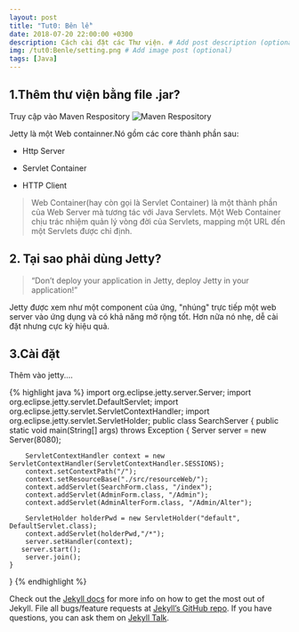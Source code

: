 ```yaml
---
layout: post
title: "Tut0: Bên lề"
date: 2018-07-20 22:00:00 +0300
description: Cách cài đặt các Thư viện. # Add post description (optional)
img: /tut0:Benle/setting.png # Add image post (optional)
tags: [Java]
---
```

## 1.Thêm thư viện bằng file .jar?
Truy cập vào Maven Respository
![Maven Respository]({{site.baseurl}}/assets/img/tut0:Benle/mavenRespository.png)

Jetty là một Web containner.Nó gồm các core thành phần sau:

* Http Server

* Servlet Container

* HTTP Client

>Web Container(hay còn gọi là Servlet Container) là một thành phần của Web Server mà tương tác với Java Servlets. Một Web Container chịu trác nhiệm quản lý vòng đời của Servlets, mapping một URL đến một Servlets được chỉ định. 

## 2. Tại sao phải dùng Jetty?

>“Don’t deploy your application in Jetty, deploy Jetty in your application!”

Jetty được xem như một component của ứng, "nhúng" trực tiếp một web server vào ứng dụng và có khả năng mở rộng tốt. Hơn nữa nó nhẹ, dễ cài đặt nhưng cực kỳ hiệu quả.

## 3.Cài đặt


Thêm vào jetty....



{% highlight java %}
import org.eclipse.jetty.server.Server;
import org.eclipse.jetty.servlet.DefaultServlet;
import org.eclipse.jetty.servlet.ServletContextHandler;
import org.eclipse.jetty.servlet.ServletHolder;
public class SearchServer {
    public static void main(String[] args) throws Exception
    {
        Server server = new Server(8080);

        ServletContextHandler context = new ServletContextHandler(ServletContextHandler.SESSIONS);
        context.setContextPath("/");
        context.setResourceBase("./src/resourceWeb/");
        context.addServlet(SearchForm.class, "/index");
        context.addServlet(AdminForm.class, "/Admin");
        context.addServlet(AdminAlterForm.class, "/Admin/Alter");
        
        ServletHolder holderPwd = new ServletHolder("default", DefaultServlet.class);
        context.addServlet(holderPwd,"/*");
        server.setHandler(context);
       server.start();
        server.join();
    }
}
{% endhighlight %}

Check out the [Jekyll docs][jekyll-docs] for more info on how to get the most out of Jekyll. File all bugs/feature requests at [Jekyll’s GitHub repo][jekyll-gh]. If you have questions, you can ask them on [Jekyll Talk][jekyll-talk].

[jekyll-docs]: https://jekyllrb.com/docs/home
[jekyll-gh]:   https://github.com/jekyll/jekyll
[jekyll-talk]: https://talk.jekyllrb.com/
